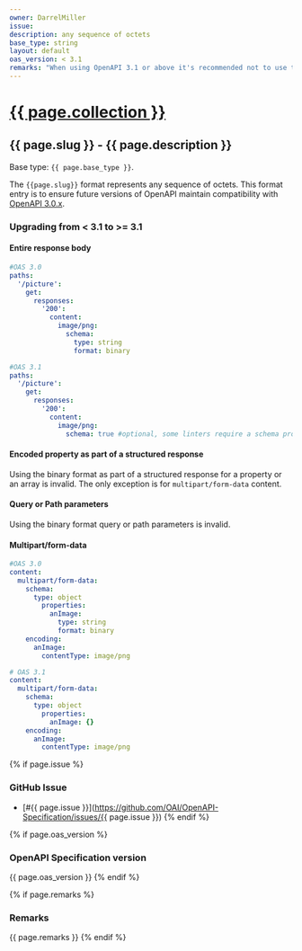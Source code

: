 ```yaml
---
owner: DarrelMiller
issue: 
description: any sequence of octets
base_type: string
layout: default
oas_version: < 3.1
remarks: "When using OpenAPI 3.1 or above it's recommended not to use this format and instead set the `mediaType` to `application/octet-stream`, `image/png`,... without a `schema` property. This format MUST ONLY be used for schemas that represent the whole request/response body and MUST NOT be used for properties, arrays, etc..."
---
```


# <a href="..">{{ page.collection }}</a>

## {{ page.slug }} - {{ page.description }}

Base type: `{{ page.base_type }}`.

The `{{page.slug}}` format represents any sequence of octets. This format entry is to ensure future versions of OpenAPI maintain compatibility with [OpenAPI 3.0.x](https://spec.openapis.org/oas/v3.0.0).

### Upgrading from < 3.1 to >= 3.1

#### Entire response body

```yaml
#OAS 3.0
paths:
  '/picture':
    get:
      responses:
        '200':
          content:
            image/png:
              schema:
                type: string
                format: binary

#OAS 3.1
paths:
  '/picture':
    get:
      responses:
        '200':
          content:
            image/png:
              schema: true #optional, some linters require a schema property
```

#### Encoded property as part of a structured response

Using the binary format as part of a structured response for a property or an array is invalid. The only exception is for `multipart/form-data` content.

#### Query or Path parameters

Using the binary format query or path parameters is invalid.

#### Multipart/form-data

```yaml
#OAS 3.0
content:
  multipart/form-data:
    schema:
      type: object
        properties:
          anImage:
            type: string
            format: binary
    encoding:
      anImage:
        contentType: image/png

# OAS 3.1
content:
  multipart/form-data:
    schema:
      type: object
        properties:
          anImage: {}
    encoding:
      anImage:
        contentType: image/png
```

{% if page.issue %}
### GitHub Issue

* [#{{ page.issue }}](https://github.com/OAI/OpenAPI-Specification/issues/{{ page.issue }})
{% endif %}

{% if page.oas_version %}
### OpenAPI Specification version

{{ page.oas_version }}
{% endif %}

{% if page.remarks %}
### Remarks

{{ page.remarks }}
{% endif %}
